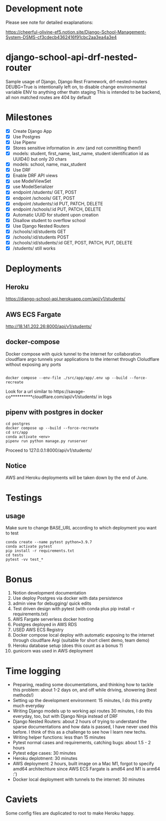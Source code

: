
# Development note

Please see note for detailed exaplanations:

https://cheerful-olivine-ef5.notion.site/Django-School-Management-System-DSMS-cf3cdecb4362416f91cbc2aa3ea4a3e4
# django-school-api-drf-nested-router
Sample usage of Django, Django Rest Framework, drf-nested-routers
DEUBG=True is intentionally left on, to disable change environmental variable ENV to anything other thatn staging
This is intended to be backend, all non matched routes are 404 by default
# Milestones
- [x]  Create Django App
- [x]  Use Postgres
- [x]  Use Pipenv
- [x]  Stores sensitive information in .env (and not committing them!)
- [x]  models: student, first_name, last_name, student identification id as UUID4() but only 20 chars
- [x]  models: school, name, max_student
- [x]  Use DRF
- [x]  Enable DRF API views
- [x]  use ModelViewSet
- [x]  use ModelSerializer
- [x]  endpoint /students/ GET, POST
- [x]  endpoint /schools/ GET, POST
- [x]  endpoint /students/:id PUT, PATCH, DELETE
- [x]  endpoint /schools/:id PUT, PATCH, DELETE
- [x]  Automatic UUID for student upon creation
- [x]  Disallow student to overflow school
- [x]  Use Django Nested Routers
- [x]  /schools/:id/students GET
- [x]  /schools/:id/students POST
- [x]  /schools/:id/students/:id GET, POST, PATCH, PUT, DELETE
- [x]  /students/ still works
# Deployments
## Heroku
https://django-school-api.herokuapp.com/api/v1/students/
## AWS ECS Fargate
http://18.141.202.26:8000/api/v1/students/
## docker-compose
Docker compose with quick tunnel to the internet for collaboration
cloudflare argo tunnels your applications to the internet through Cloludflare without exposing any ports
```

docker compose --env-file ./src/app/app/.env up --build --force-recreate

```
Look for a url similar to https://savage-co**********cloudflare.com/api/v1/students/ in logs
## pipenv with postgres in docker
```
cd postgres
docker compose up --build --force-recreate
cd src/app
conda activate <env>
pipenv run python manage.py runserver
```
Proceed to 127.0.0.1:8000/api/v1/students/

## Notice
AWS and Heroku deployments will be taken down by the end of June.
# Testings
## usage
Make sure to change BASE_URL according to which deployment you want to test
```
conda create --name pytest python=3.9.7
conda activate pytest
pip install -r requirements.txt
cd tests
pytest -vv test_*

```
# Bonus
1.  Notion development documentation
2.  Use deploy Postgres via docker with data persistence
3.  admin view for debugging/ quick edits
4.  Test driven design with pytest (with conda plus pip install -r requirements.txt)
5.  AWS Fargate serverless docker hosting
6.  Postgres deployed in AWS RDS
7.  USED AWS ECS Registry
8.  Docker compose local deploy with automatic exposing to the internet through cloudflare Argi (suitable for short client demo, team demo)
9.  Heroku database setup (does this count as a bonus ?)
10.  gunicorn was used in AWS deployment

# Time logging
-   Preparing, reading some documentations, and thinking how to tackle this problem: about 1-2 days on, and off while driving, showering (best methods!)
-   Setting up the development environment: 15 minutes, I do this pretty much everyday
-   Writing Django models up to working api routes 30 minutes, I do this everyday, too, but with Django Ninja instead of DRF
-   Django Nested Routers: about 2 hours of trying to understand the sparse documentations and how data is passed, I have never used this before. I think of this as a challenge to see how I learn new techs.
-   Writing helper functions: less than 15 minutes
-   Pytest normal cases and requirements, catching bugs: about 1.5 - 2 hours
-   Pytest edge cases: 30 minutes
-   Heroku deplotment: 30 minutes
-   AWS deployment: 2 hours, built image on a Mac M1, forgot to specify amd64 architechture since AWS ECS Fargate is amd64 and M1 is arm64 :')
-   Docker local deployment with tunnels to the internet: 30 minutes


# Caviets
Some config files are duplicated to root to make Heroku happy.
